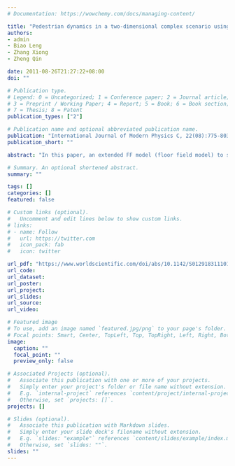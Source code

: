 ```yaml
---
# Documentation: https://wowchemy.com/docs/managing-content/

title: "Pedestrian dynamics in a two-dimensional complex scenario using a local view floor field model"
authors:
- admin
- Biao Leng
- Zhang Xiong
- Zheng Qin

date: 2011-08-26T21:27:22+08:00
doi: ""

# Publication type.
# Legend: 0 = Uncategorized; 1 = Conference paper; 2 = Journal article;
# 3 = Preprint / Working Paper; 4 = Report; 5 = Book; 6 = Book section;
# 7 = Thesis; 8 = Patent
publication_types: ["2"]

# Publication name and optional abbreviated publication name.
publication: "International Journal of Modern Physics C, 22(08):775-803, 2011"
publication_short: ""

abstract: "In this paper, an extended FF model (floor field model) to simulate pedestrian dynamics in complex scenarios is proposed. Considering that pedestrians are unaware of the global view of traffic path, we introduce pedestrians' local views and propose a framework to change a pedestrian's static floor field each time they enter a new convex area. A pedestrian's view is limited to a convex polygon. When they travel from one convex area to another, they make decisions about the next goal according to the distances between them and the candidate goals, as well as densities of capacity and herding behaviors. Meanwhile, after making an initial decision about the next goal, a pedestrian can estimate the travel time to reach each visible goal and change their path adaptively within the convex area. Simulations in two scenarios are conducted and the results show that pedestrians under local views behave more practically than those under global views in complex scenarios. Parameter settings are also discussed along with suggestions that can be given to designers for improving traffic management."

# Summary. An optional shortened abstract.
summary: ""

tags: []
categories: []
featured: false

# Custom links (optional).
#   Uncomment and edit lines below to show custom links.
# links:
# - name: Follow
#   url: https://twitter.com
#   icon_pack: fab
#   icon: twitter

url_pdf: "https://www.worldscientific.com/doi/abs/10.1142/S0129183111016610"
url_code:
url_dataset:
url_poster:
url_project:
url_slides:
url_source:
url_video:

# Featured image
# To use, add an image named `featured.jpg/png` to your page's folder. 
# Focal points: Smart, Center, TopLeft, Top, TopRight, Left, Right, BottomLeft, Bottom, BottomRight.
image:
  caption: ""
  focal_point: ""
  preview_only: false

# Associated Projects (optional).
#   Associate this publication with one or more of your projects.
#   Simply enter your project's folder or file name without extension.
#   E.g. `internal-project` references `content/project/internal-project/index.md`.
#   Otherwise, set `projects: []`.
projects: []

# Slides (optional).
#   Associate this publication with Markdown slides.
#   Simply enter your slide deck's filename without extension.
#   E.g. `slides: "example"` references `content/slides/example/index.md`.
#   Otherwise, set `slides: ""`.
slides: ""
---
```


